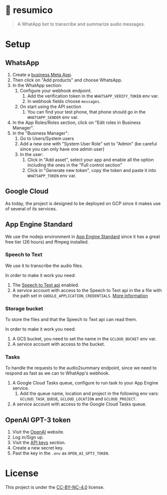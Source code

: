 # 📝 resumico

> A WhatApp bot to transcribe and summarize audio messages.

# Setup

## WhatsApp

1. Create a [business Meta App](https://developers.facebook.com/apps/create/).
2. Then click on "Add products" and choose WhatsApp.
3. In the WhatApp section:
   1. Configure your webhook endpoint.
      1. Add the verification token in the `WHATSAPP_VERIFY_TOKEN` env var.
      2. In webhook fields choose `messages`.
   2. On start using the API section
      1. You can find your test phone, that phone should go in the `WHATSAPP_SENDER` env var.
4. In the App Roles/Roles section, click on "Edit roles in Business Manager".
5. In the "Business Manager":
   1. Go to Users/System users
   2. Add a new one with "System User Role" set to "Admin" (be careful since you can only have one admin user)
   3. In the user:
      1. Click in "Add asset", select your app and enable all the option including the ones in the "Full control section"
      2. Click in "Generate new token", copy the token and paste it into `WHATSAPP_TOKEN` env var.

## Google Cloud

As today, the project is designed to be deployed on GCP since it makes use of several of its services.

## App Engine Standard

We use the nodejs environment in [App Engine Standard](https://cloud.google.com/appengine/docs/standard/nodejs/runtime) since it has a great free tier (26 hours) and ffmpeg installed.

### Speech to Text

We use it to transcribe the audio files. 

In order to make it work you need:

1. The [Speech to Text api](https://console.cloud.google.com/marketplace/product/google/speech.googleapis.com) enabled.
2. A service account with access to the Speech to Text api in the a file with the path set in `GOOGLE_APPLICATION_CREDENTIALS`. [More information](https://cloud.google.com/docs/authentication/application-default-credentials#GAC)

### Storage bucket

To store the files and that the Speech to Text api can read them.

In order to make it work you need:

1. A GCS bucket, you need to set the name in the `GCLOUD_BUCKET` env var.
2. A service account with access to the bucket.

### Tasks

To handle the requests to the audio2summary endpoint, since we need to respond as fast as we can to WhatApp's webhook.

1. A Google Cloud Tasks queue, configure to run task to your App Engine service.
   1. Add the queue name, location and project in the following env vars: `GCLOUD_TASK_QUEUE`, `GCLOUD_LOCATION` and `GCLOUD_PROJECT`.
2. A service account with access to the Google Cloud Tasks queue.

## OpenAI GPT-3 token

1. Visit the [OpenAI](https://openai.com/api/) website.
2. Log in/Sign up.
3. Visit the [API keys](https://beta.openai.com/account/api-keys) section.
4. Create a new secret key.
5. Past the key in the `.env` as `OPEN_AI_GPT3_TOKEN`.

# License

This project is under the [CC-BY-NC-4.0](./LICENSE) license.
